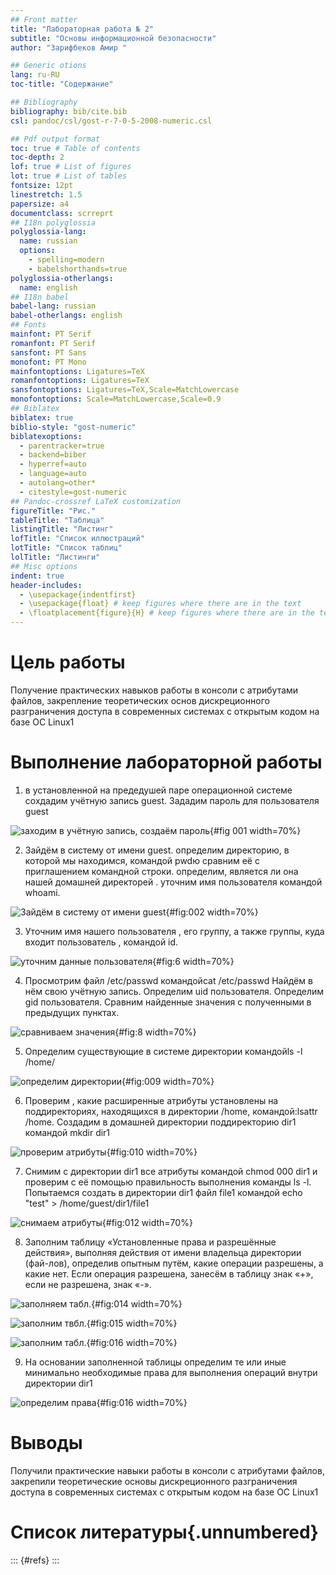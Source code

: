 ```yaml
---
## Front matter
title: "Лабораторная работа № 2"
subtitle: "Основы информационной безопасности"
author: "Зарифбеков Амир "

## Generic otions
lang: ru-RU
toc-title: "Содержание"

## Bibliography
bibliography: bib/cite.bib
csl: pandoc/csl/gost-r-7-0-5-2008-numeric.csl

## Pdf output format
toc: true # Table of contents
toc-depth: 2
lof: true # List of figures
lot: true # List of tables
fontsize: 12pt
linestretch: 1.5
papersize: a4
documentclass: scrreprt
## I18n polyglossia
polyglossia-lang:
  name: russian
  options:
	- spelling=modern
	- babelshorthands=true
polyglossia-otherlangs:
  name: english
## I18n babel
babel-lang: russian
babel-otherlangs: english
## Fonts
mainfont: PT Serif
romanfont: PT Serif
sansfont: PT Sans
monofont: PT Mono
mainfontoptions: Ligatures=TeX
romanfontoptions: Ligatures=TeX
sansfontoptions: Ligatures=TeX,Scale=MatchLowercase
monofontoptions: Scale=MatchLowercase,Scale=0.9
## Biblatex
biblatex: true
biblio-style: "gost-numeric"
biblatexoptions:
  - parentracker=true
  - backend=biber
  - hyperref=auto
  - language=auto
  - autolang=other*
  - citestyle=gost-numeric
## Pandoc-crossref LaTeX customization
figureTitle: "Рис."
tableTitle: "Таблица"
listingTitle: "Листинг"
lofTitle: "Список иллюстраций"
lotTitle: "Список таблиц"
lolTitle: "Листинги"
## Misc options
indent: true
header-includes:
  - \usepackage{indentfirst}
  - \usepackage{float} # keep figures where there are in the text
  - \floatplacement{figure}{H} # keep figures where there are in the text
---
```


# Цель работы

Получение практических навыков работы в консоли с атрибутами файлов, закрепление теоретических основ дискреционного разграничения доступа в современных системах с открытым кодом на базе ОС Linux1


# Выполнение лабораторной работы

1. в установленной на предедушей паре операционной системе сохдадим учётную запись guest. Зададим пароль для пользователя guest

![заходим в учётную запись, создаём пароль](image/1.png){#fig 001 width=70%}

2. Зайдём в систему от имени guest. определим директорию, в которой мы находимся, командой pwdю сравним её с приглашением командной строки. определим, является ли она нашей домашней директорей . уточним имя пользователя командой whoami.

![ Зайдём в систему от имени guest](image/2.png){#fig:002 width=70%}

3. Уточним имя нашего пользователя , его группу, а также группы, куда входит пользователь , командой id. 

![уточним данные пользователя](image/6.png){#fig:6 width=70%}

4.  Просмотрим  файл /etc/passwd командойcat /etc/passwd Найдём  в нём свою учётную запись. Определим  uid пользователя. Определим gid пользователя. Сравним найденные значения с полученными в предыдущих пунктах.

![сравниваем значения ](image/8.png){#fig:8 width=70%}

5. Определим  существующие в системе директории командойls -l /home/

![определим директории](image/9.png){#fig:009 width=70%}

6. Проверим , какие расширенные атрибуты установлены на поддиректориях, находящихся в директории /home, командой:lsattr /home. Создадим в домашней директории поддиректорию dir1 командой mkdir dir1

![проверим атрибуты](image/10.png){#fig:010 width=70%}

7. Снимим  с директории dir1 все атрибуты командой chmod 000 dir1 и проверим с её помощью правильность выполнения команды ls -l. Попытаемся  создать в директории dir1 файл file1 командой
echo "test" > /home/guest/dir1/file1

![снимаем атрибуты](image/12.png){#fig:012 width=70%}


8. Заполним  таблицу «Установленные права и разрешённые действия», выполняя действия от имени владельца директории (фай-лов), определив опытным путём, какие операции разрешены, а какие нет.
Если операция разрешена, занесём в таблицу знак «+», если не разрешена, знак «-».

![заполняем табл.](image/14.jpg){#fig:014 width=70%} 

![заполним твбл.](image/15.jpg){#fig:015 width=70%} 

![заполним табл.](image/16.jpg){#fig:016 width=70%} 

9. На основании заполненной таблицы определим те или иные минимально необходимые права для выполнения операций внутри директории dir1

![определим права](image/16.jpg){#fig:016 width=70%} 
 
# Выводы

Получили практические навыки работы в консоли с атрибутами файлов, закрепили теоретические основы дискреционного разграничения доступа в современных системах с открытым кодом на базе ОС Linux1

# Список литературы{.unnumbered}

::: {#refs}
:::
